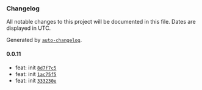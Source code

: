 ### Changelog

All notable changes to this project will be documented in this file. Dates are displayed in UTC.

Generated by [`auto-changelog`](https://github.com/CookPete/auto-changelog).

#### 0.0.11

- feat: init [`8d7f7c5`](https://github.com/binghuis/antd-biz/commit/8d7f7c58e8f11f01d7c7705921c6c73ccbd3bf57)
- feat: init [`1ac75f5`](https://github.com/binghuis/antd-biz/commit/1ac75f5135e62076f3ecdf374f495ffce021ec84)
- feat: init [`333230e`](https://github.com/binghuis/antd-biz/commit/333230e859472b964b179490f338cd354f0e7eed)
